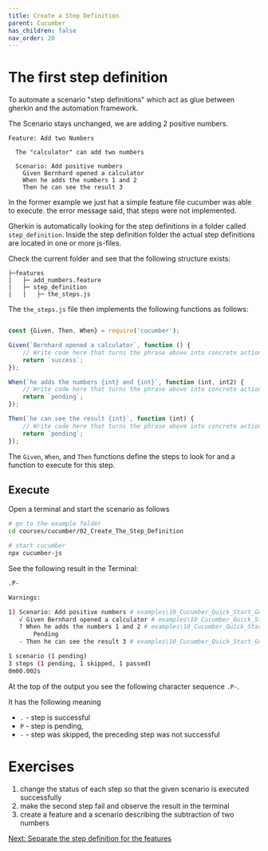 ```yaml
---
title: Create a Step Definition
parent: Cucumber
has_children: false
nav_order: 20
---
```


# The first step definition

To automate a scenario "step definitions" which act as glue between gherkin and the automation framework.

The Scenario stays unchanged, we are adding 2 positive numbers.

```gherkin
Feature: Add two Numbers

  The "calculator" can add two numbers

  Scenario: Add positive numbers
    Given Bernhard opened a calculator
    When he adds the numbers 1 and 2
    Then he can see the result 3
```

In the former example we just hat a simple feature file cucumber was able to execute. the error message said, that 
steps were not implemented.

Gherkin is automatically looking for the step definitions in a folder called ``step_definition``. Inside the step definition
folder the actual step definitions are located in one or more js-files.

Check the current folder and see that the following structure exists:

````
├─features
|   ├─ add_numbers.feature
|   ├─ step_definition
|   |   ├─ the_steps.js
````

The `the_steps.js` file then implements the following functions as follows:

```javascript

const {Given, Then, When} = require('cucumber');

Given(`Bernhard opened a calculator`, function () {
    // Write code here that turns the phrase above into concrete actions
    return `success`;
});

When(`he adds the numbers {int} and {int}`, function (int, int2) {
    // Write code here that turns the phrase above into concrete actions
    return `pending`;
});

Then(`he can see the result {int}`, function (int) {
    // Write code here that turns the phrase above into concrete actions
    return `pending`;
});

```

The `Given`, `When`, and `Then` functions define the steps to look for and a function to execute for this step.



## Execute

Open a terminal and start the scenario as follows

````bash
# go to the example folder
cd courses/cucumber/02_Create_The_Step_Definition

# start cucumber
npx cucumber-js
````

See the following result in the Terminal:

```bash
.P-

Warnings:

1) Scenario: Add positive numbers # examples\10_Cucumber_Quick_Start_Guide\02_Create_The_Step_Definition\features\add_numbers.feature:5
   √ Given Bernhard opened a calculator # examples\10_Cucumber_Quick_Start_Guide\02_Create_The_Step_Definition\features\step_definition\the_steps.js:3
   ? When he adds the numbers 1 and 2 # examples\10_Cucumber_Quick_Start_Guide\02_Create_The_Step_Definition\features\step_definition\the_steps.js:8
       Pending
   - Then he can see the result 3 # examples\10_Cucumber_Quick_Start_Guide\02_Create_The_Step_Definition\features\step_definition\the_steps.js:13

1 scenario (1 pending)
3 steps (1 pending, 1 skipped, 1 passed)
0m00.002s

```

At the top of the output you see the following character sequence `.P-`.

It has the following meaning

* ``.`` - step is successful
* ``P`` - step is pending, 
* ``-`` - step was skipped, the preceding step was not successful
 


# Exercises

1. change the status of each step so that the given scenario is executed successfully
2. make the second step fail and observe the result in the terminal
3. create a feature and a scenario describing the subtraction of two numbers

[Next: Separate the step definition for the features](../03_Separate_the_Steps_from_the_Features/README.md)